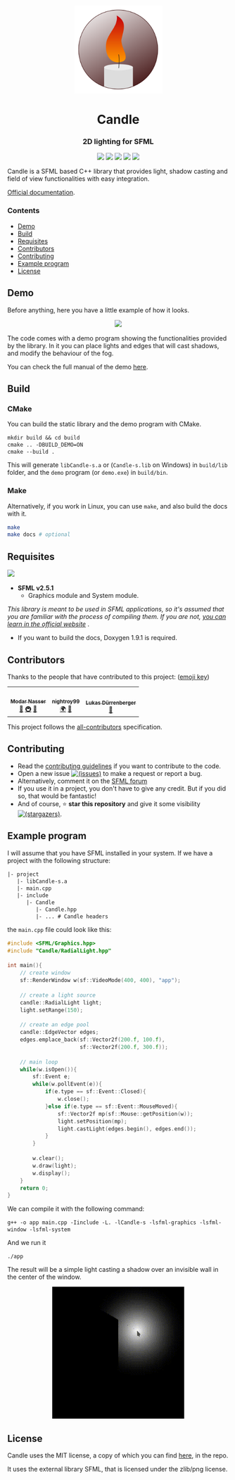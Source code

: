 <p align="center"><a href="https://miguelmj.github.io/Candle"><img src="doc/logo.svg" alt="logo" height="200px"/></a></p>
<h1 align="center">Candle</h1>
<h3 align="center">2D lighting for SFML</h3>
<p align="center">
<img src="https://img.shields.io/badge/C++-11-00599C?style=flat-square&logo=c%2B%2B">
<img src="https://img.shields.io/badge/SFML-v2.5.1-8CC445?logo=SFML&style=flat-square">
<a href="https://miguelmj.github.io/Candle"><img src="https://img.shields.io/badge/code-documented-success?style=flat-square"/></a>
<img src="https://img.shields.io/badge/version-v1.0-informational?style=flat-square"/>
<a href="LICENSE"><img src="https://img.shields.io/badge/license-MIT-informational?style=flat-square"/></a>
</p>
Candle is a SFML based C++ library that provides light, shadow casting and field of view  functionalities with easy integration.

[Official documentation](https://miguelmj.github.io/Candle).

### Contents

- [Demo](#Demo)
- [Build](#Build)
- [Requisites](#Requisites)
- [Contributors](#Contributors)
- [Contributing](#Contributing)
- [Example program](#Example-program)
- [License](#License)

## Demo

Before anything, here you have a little example of how it looks.

<p align="center"><img src="doc/img/demo.gif" height="400"></p>

The code comes with a demo program showing the functionalities provided by the library. In it you can place lights and edges that will cast shadows, and modify the behaviour of the fog.

You can check the full manual of the demo [here](https://miguelmj.github.io/Candle/demo_manual.html).

## Build

### CMake

You can build the static library and the demo program with CMake.

```shell
mkdir build && cd build
cmake .. -DBUILD_DEMO=ON
cmake --build .
```

This will generate `libCandle-s.a` or (`Candle-s.lib` on Windows) in `build/lib` folder, and the `demo` program (or `demo.exe`) in `build/bin`.

###  Make

Alternatively, if you work in Linux, you can use `make`, and also build the docs with it.

```bash
make
make docs # optional	
```

## Requisites

<img src="https://www.sfml-dev.org/download/goodies/sfml-icon.svg" height="50">

- **SFML v2.5.1**
  - Graphics module and System module.

_This library is meant to be used in SFML applications, so it's assumed that you are familiar with the process of compiling them. If you are not, [you can learn in the official website](https://www.sfml-dev.org/tutorials/2.5/)_ . 

- If you want to build the docs, Doxygen 1.9.1 is required.

## Contributors

Thanks to the people that have contributed to this project: ([emoji key](https://allcontributors.org/docs/en/emoji-key))

<!-- ALL-CONTRIBUTORS-LIST:START - Do not remove or modify this section -->
<!-- prettier-ignore-start -->
<!-- markdownlint-disable -->
<table>
  <tr>
    <td align="center"><a href="http://madour.github.io"><img src="https://avatars.githubusercontent.com/u/11854124?v=4?s=100" width="100px;" alt=""/><br /><sub><b>Modar Nasser</b></sub></a><br /><a href="https://github.com/MiguelMJ/Candle/issues?q=author%3AMadour" title="Bug reports">🐛</a> <a href="#infra-Madour" title="Infrastructure (Hosting, Build-Tools, etc)">🚇</a> <a href="https://github.com/MiguelMJ/Candle/commits?author=Madour" title="Documentation">📖</a></td>
    <td align="center"><a href="https://github.com/nightroy99"><img src="https://avatars.githubusercontent.com/u/35336823?v=4?s=100" width="100px;" alt=""/><br /><sub><b>nightroy99</b></sub></a><br /><a href="#translation-nightroy99" title="Translation">🌍</a> <a href="https://github.com/MiguelMJ/Candle/pulls?q=is%3Apr+reviewed-by%3Anightroy99" title="Reviewed Pull Requests">👀</a></td>
    <td align="center"><a href="https://my-gate.net/"><img src="https://avatars.githubusercontent.com/u/920861?v=4?s=100" width="100px;" alt=""/><br /><sub><b>Lukas Dürrenberger</b></sub></a><br /><a href="https://github.com/MiguelMJ/Candle/issues?q=author%3AeXpl0it3r" title="Bug reports">🐛</a></td>
  </tr>
</table>

<!-- markdownlint-restore -->
<!-- prettier-ignore-end -->

<!-- ALL-CONTRIBUTORS-LIST:END -->

This project follows the [all-contributors](https://allcontributors.org/) specification.

## Contributing

- Read the [contributing guidelines](CONTRIBUTING.md) if you want to contribute to the code.
- Open a new issue [![(issues)](https://img.shields.io/github/issues/MiguelMJ/Candle?logo=github&style=social)](https://github.com/MiguelMJ/Candle/issues/new) to make a request or report a bug.
- Alternatively, comment it on the [SFML forum](https://en.sfml-dev.org/forums/index.php?topic=27631)
- If you use it in a project, you don't have to give any credit. But if you did so, that would be fantastic!
- And of course, :star:  **star this repository** and give it some visibility [![(stargazers)](https://img.shields.io/github/stars/MiguelMJ/Candle?style=social)](https://github.com/MiguelMJ/Candle/stargazers).

## Example program

I will assume that you have SFML installed in your system. If we have a project with the following structure:

```
|- project
   |- libCandle-s.a
   |- main.cpp
   |- include
      |- Candle
         |- Candle.hpp
         |- ... # Candle headers
```

the `main.cpp` file could look like this:

```C++
#include <SFML/Graphics.hpp>
#include "Candle/RadialLight.hpp"
 
int main(){
    // create window
    sf::RenderWindow w(sf::VideoMode(400, 400), "app");
    
    // create a light source
    candle::RadialLight light;
    light.setRange(150);
    
    // create an edge pool
    candle::EdgeVector edges;
    edges.emplace_back(sf::Vector2f(200.f, 100.f), 
                       sf::Vector2f(200.f, 300.f));
    
    // main loop
    while(w.isOpen()){
        sf::Event e;
        while(w.pollEvent(e)){
            if(e.type == sf::Event::Closed){
                w.close();
            }else if(e.type == sf::Event::MouseMoved){
                sf::Vector2f mp(sf::Mouse::getPosition(w));
                light.setPosition(mp);
                light.castLight(edges.begin(), edges.end());
            }
        }
        
        w.clear();
        w.draw(light);
        w.display();
    }
    return 0;
}
```

We can compile it with the following command:

```shell
g++ -o app main.cpp -Iinclude -L. -lCandle-s -lsfml-graphics -lsfml-window -lsfml-system
```

And we run it

```shell
./app
```

The result will be a simple light casting a shadow over an invisible wall in the center of the window.

<p align="center"><img src="doc/img/example.gif" height="300"/></p>

## License

Candle uses the MIT license, a copy of which you can find [here](LICENSE), in the repo.

It uses the external library SFML, that is licensed under the zlib/png license.

